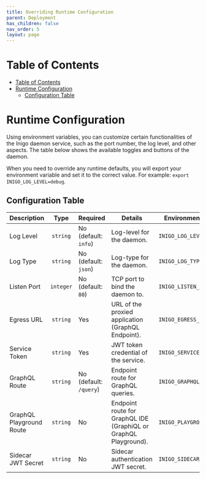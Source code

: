 ```yaml
---
title: Overriding Runtime Configuration
parent: Deployment
has_children: false
nav_order: 5
layout: page
---
```


# Table of Contents
- [Table of Contents](#table-of-contents)
- [Runtime Configuration](#runtime-configuration)
  - [Configuration Table](#configuration-table)

# Runtime Configuration
Using environment variables, you can customize certain functionalities of the Inigo daemon service, such as the port number, the log level, and other aspects. The table below shows the available toggles and buttons of the daemon.

When you need to override any runtime defaults, you will export your environment variable and set it to the correct value. For example: `export INIGO_LOG_LEVEL=debug`.

## Configuration Table

| Description | Type | Required | Details | Environment Variable | YAML Config
| ---  | :---: | --- | --- | --- | --- |
| Log Level | `string` | No (default: `info`)| Log-level for the daemon. | `INIGO_LOG_LEVEL` | `LogLevel` |
| Log Type | `string` | No (default: `json`)| Log-type for the daemon. | `INIGO_LOG_TYPE` | `LogType` |
| Listen Port | `integer` | No (default: `80`)| TCP port to bind the daemon to. | `INIGO_LISTEN_PORT` | `ListenPort` |
| Egress URL | `string` | Yes | URL of the proxied application (GraphQL Endpoint). | `INIGO_EGRESS_URL` | `EgressURL` |
| Service Token | `string` | Yes | JWT token credential of the service. | `INIGO_SERVICE_TOKEN` | `ServiceToken` |
| GraphQL Route | `string` | No (default: `/query`)| Endpoint route for GraphQL queries. | `INIGO_GRAPHQL_ROUTE` | `GraphQLRoute` |
| GraphQL Playground Route | `string` | No | Endpoint route for GraphQL IDE (GraphiQL or GraphQL Playground). | `INIGO_PLAYGROUND_ROUTE` | `GraphQLPlaygroundRoute` |
| Sidecar JWT Secret | `string` | No | Sidecar authentication JWT secret. | `INIGO_SIDECAR_JWT_SECRET` |


